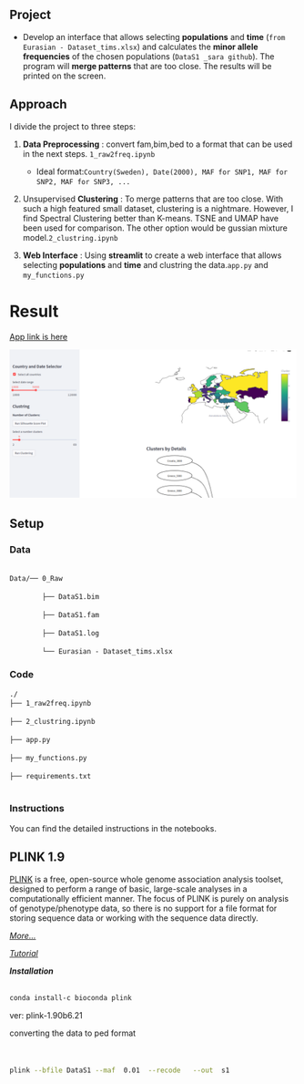 
## Project

- Develop an interface that allows selecting **populations** and **time** (`from Eurasian - Dataset_tims.xlsx`) and calculates the **minor allele frequencies** of the chosen populations (`DataS1 _sara github`). The program will **merge patterns** that are too close. The results will be printed on the screen.

## Approach

I divide the project to three steps:

1. **Data Preprocessing** : convert fam,bim,bed to a format that can be used in the next steps. `1_raw2freq.ipynb`

   - Ideal format:`Country(Sweden), Date(2000), MAF for SNP1, MAF for SNP2, MAF for SNP3, ...`
2. Unsupervised **Clustering** : To merge patterns that are too close. With such a high featured small dataset, clustering is a nightmare. However, I find Spectral Clustering better than K-means. TSNE and UMAP have been used for comparison. The other option would be gussian mixture model.`2_clustring.ipynb`
3. **Web Interface** : Using **streamlit** to create a web interface that allows selecting **populations** and **time** and clustring the data.`app.py` and `my_functions.py`


# Result

[App link is here](https://arash-darzian-geographic-population-structure-gps-app-sm552x.streamlit.app/ "Geographic Population Structure (GPS) Based on Minor Allele Frequencies (MAF) of SNPs")

![img](Data/screen.png "screenshot")


## Setup

### Data

```

Data/── 0_Raw

        ├── DataS1.bim

        ├── DataS1.fam

        ├── DataS1.log

        └── Eurasian - Dataset_tims.xlsx

```

### Code

```
./
├── 1_raw2freq.ipynb

├── 2_clustring.ipynb

├── app.py

├── my_functions.py

├── requirements.txt


```

### Instructions

You can find the detailed instructions in the notebooks.

## PLINK 1.9

[PLINK](https://www.cog-genomics.org/plink/1.9/) is a free, open-source whole genome association analysis toolset, designed to perform a range of basic, large-scale analyses in a computationally efficient manner. The focus of PLINK is purely on analysis of genotype/phenotype data, so there is no support for a file format for storing sequence data or working with the sequence data directly.

[*More...*](https://zzz.bwh.harvard.edu/plink/)

[*Tutorial*](https://zzz.bwh.harvard.edu/plink/tutorial.shtml)

**_Installation_**

```bash

conda install-c bioconda plink

```

ver: plink-1.90b6.21

converting the data to ped format

```bash


plink --bfile DataS1 --maf  0.01  --recode   --out  s1


```

